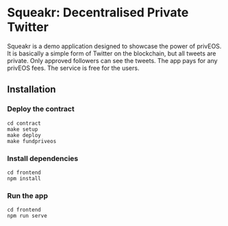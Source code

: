 # Squeakr: Decentralised Private Twitter

Squeakr is a demo application designed to showcase the power of privEOS. It is basically a simple form of Twitter on the blockchain, but all tweets are private. Only approved followers can see the tweets. The app pays for any privEOS fees. The service is free for the users.

## Installation

### Deploy the contract
```
cd contract
make setup
make deploy
make fundpriveos
```

### Install dependencies
```
cd frontend
npm install
```
### Run the app
```
cd frontend
npm run serve
```
